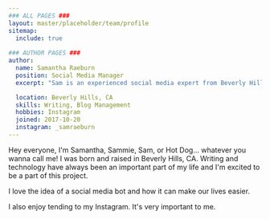 ```yaml
---
### ALL PAGES ###
layout: master/placeholder/team/profile
sitemap:
  include: true
  
### AUTHOR PAGES ###
author:
  name: Samantha Raeburn
  position: Social Media Manager
  excerpt: "Sam is an experienced social media expert from Beverly Hills, CA and is a major contributor to Somiibo's blog."

  location: Beverly Hills, CA
  skills: Writing, Blog Management
  hobbies: Instagram
  joined: 2017-10-20
  instagram: _samraeburn
---
```


Hey everyone, I'm Samantha, Sammie, Sam, or Hot Dog... whatever you wanna call me! I was born and raised in Beverly Hills, CA. Writing and technology have always been an important part of my life and I'm excited to be a part of this project.

I love the idea of a social media bot and how it can make our lives easier.

I also enjoy tending to my Instagram. It's very important to me.
